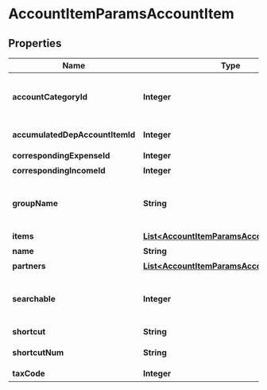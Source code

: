 

# AccountItemParamsAccountItem


## Properties

Name | Type | Description | Notes
------------ | ------------- | ------------- | -------------
**accountCategoryId** | **Integer** | 勘定科目カテゴリーID Selectablesフォーム用選択項目情報エンドポイント(account_groups.account_category_id)で取得可能です | 
**accumulatedDepAccountItemId** | **Integer** | 減価償却累計額勘定科目ID（法人のみ利用可能） |  [optional]
**correspondingExpenseId** | **Integer** | 支出取引相手勘定科目ID | 
**correspondingIncomeId** | **Integer** | 収入取引相手勘定科目ID | 
**groupName** | **String** | 決算書表示名（小カテゴリー） Selectablesフォーム用選択項目情報エンドポイント(account_groups.name)で取得可能です | 
**items** | [**List&lt;AccountItemParamsAccountItemItems&gt;**](AccountItemParamsAccountItemItems.md) | 品目 |  [optional]
**name** | **String** | 勘定科目名 (30文字以内) | 
**partners** | [**List&lt;AccountItemParamsAccountItemItems&gt;**](AccountItemParamsAccountItemItems.md) | 取引先 |  [optional]
**searchable** | **Integer** | 検索可能:2, 検索不可：3(登録時未指定の場合は2で登録されます。更新時未指定の場合はsearchableは変更されません。) |  [optional]
**shortcut** | **String** | ショートカット1 (20文字以内) |  [optional]
**shortcutNum** | **String** | ショートカット2(勘定科目コード)(20文字以内) |  [optional]
**taxCode** | **Integer** | 税区分コード | 



